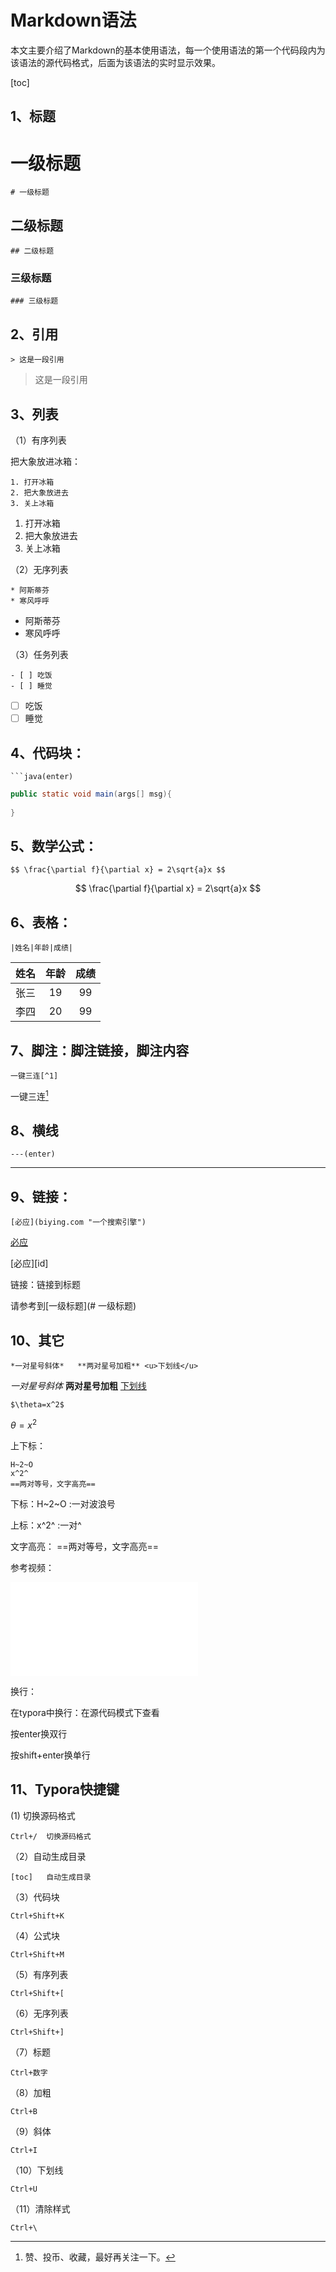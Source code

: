 # Markdown语法

本文主要介绍了Markdown的基本使用语法，每一个使用语法的第一个代码段内为该语法的源代码格式，后面为该语法的实时显示效果。

[toc]

## 1、标题

# 一级标题

```
# 一级标题
```

## 二级标题

```
## 二级标题
```

### 三级标题

```
### 三级标题
```

## 2、引用

```
> 这是一段引用
```

> 这是一段引用

## 3、列表

（1）有序列表

把大象放进冰箱：

```
1. 打开冰箱
2. 把大象放进去
3. 关上冰箱
```

1. 打开冰箱
2. 把大象放进去
3. 关上冰箱

（2）无序列表

```
* 阿斯蒂芬
* 寒风呼呼
```

- 阿斯蒂芬
- 寒风呼呼

（3）任务列表

```
- [ ] 吃饭
- [ ] 睡觉
```

- [ ] 吃饭
- [ ] 睡觉

## 4、代码块：

```
​```java(enter)
```

```java
public static void main(args[] msg){
    
}
```

## 5、数学公式：

```
$$ \frac{\partial f}{\partial x} = 2\sqrt{a}x $$
```

$$
\frac{\partial f}{\partial x} = 2\sqrt{a}x
$$
## 6、表格：

```
|姓名|年龄|成绩|
```

| 姓名 | 年龄 | 成绩 |
| :--: | :--: | :--: |
| 张三 |  19  |  99  |
| 李四 |  20  |  99  |

## 7、脚注：脚注链接，脚注内容

```
一键三连[^1] 
```

一键三连[^1] 



[^1]: 赞、投币、收藏，最好再关注一下。



## 8、横线

```
---(enter)
```

---

## 9、链接：

```
[必应](biying.com "一个搜索引擎")
```

[必应](biying.com "一个搜索引擎")

[必应][id]

链接：链接到标题

请参考到[一级标题](# 一级标题)

## 10、其它

```
*一对星号斜体*   **两对星号加粗** <u>下划线</u>
```

*一对星号斜体*    **两对星号加粗**   <u>下划线</u> 

```
$\theta=x^2$
```

$\theta=x^2$

上下标：

```
H~2~O
x^2^
==两对等号，文字高亮==
```

下标：H~2~O :一对波浪号

上标：x^2^ :一对^

文字高亮： ==两对等号，文字高亮== 

参考视频：

<iframe src="//player.bilibili.com/player.html?aid=327623069&bvid=BV1JA411h7Gw&cid=171385214&page=1" scrolling="no" border="0" frameborder="no" framespacing="0" allowfullscreen="true"> </iframe>

换行：

在typora中换行：在源代码模式下查看

按enter换双行

按shift+enter换单行

## 11、Typora快捷键

(1) 切换源码格式

```
Ctrl+/	切换源码格式
```

（2）自动生成目录

```
[toc]	自动生成目录
```

（3）代码块

```
Ctrl+Shift+K
```

（4）公式块

```
Ctrl+Shift+M
```

（5）有序列表

```
Ctrl+Shift+[
```

（6）无序列表

```
Ctrl+Shift+]
```

（7）标题

```
Ctrl+数字
```

（8）加粗

```
Ctrl+B
```

（9）斜体

```
Ctrl+I
```

（10）下划线

```
Ctrl+U
```

（11）清除样式

```
Ctrl+\
```



